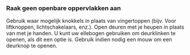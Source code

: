 ### Raak geen openbare oppervlakken aan 

Gebruik waar mogelijk knokkels in plaats van vingertoppen (bijv. Voor liftknoppen, lichtschakelaars, enz.). Open deuren met je heupen in plaats van met je handen. U kunt uw ellebogen gebruiken om deurklinken te openen, als dit een optie is. Gebruik indien nodig een mouw om een deurknop te openen. 
